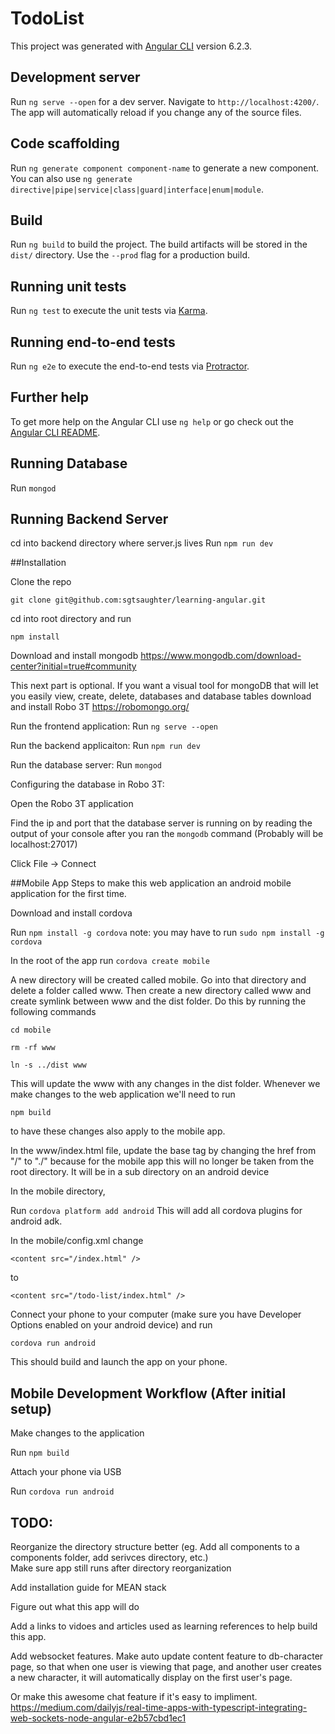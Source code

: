 # TodoList

This project was generated with [Angular CLI](https://github.com/angular/angular-cli) version 6.2.3.

## Development server

Run `ng serve --open` for a dev server. Navigate to `http://localhost:4200/`. The app will automatically reload if you change any of the source files.

## Code scaffolding

Run `ng generate component component-name` to generate a new component. You can also use `ng generate directive|pipe|service|class|guard|interface|enum|module`.

## Build

Run `ng build` to build the project. The build artifacts will be stored in the `dist/` directory. Use the `--prod` flag for a production build.

## Running unit tests

Run `ng test` to execute the unit tests via [Karma](https://karma-runner.github.io).

## Running end-to-end tests

Run `ng e2e` to execute the end-to-end tests via [Protractor](http://www.protractortest.org/).

## Further help

To get more help on the Angular CLI use `ng help` or go check out the [Angular CLI README](https://github.com/angular/angular-cli/blob/master/README.md).

## Running Database

Run `mongod`

## Running Backend Server

cd into backend directory where server.js lives
Run `npm run dev`

##Installation 

Clone the repo 
```
git clone git@github.com:sgtsaughter/learning-angular.git
```

cd into root directory and run 

```
npm install
```

Download and install mongodb 
https://www.mongodb.com/download-center?initial=true#community

This next part is optional.  If you want a visual tool for mongoDB that will let you easily view, create, delete, databases and database tables download and install Robo 3T
https://robomongo.org/

Run the frontend application: 
Run `ng serve --open`

Run the backend applicaiton: 
Run `npm run dev`

Run the database server:
Run `mongod`

Configuring the database in Robo 3T: 

Open the Robo 3T application 

Find the ip and port that the database server is running on by reading the output of your console after you ran the `mongodb` command (Probably will be localhost:27017)

Click File -> Connect

##Mobile App
Steps to make this web application an android mobile application for the first time.  

Download and install cordova 

Run `npm install -g cordova` 
note: you may have to run `sudo npm install -g cordova`

In the root of the app run `cordova create mobile`

A new directory will be created called mobile.  Go into that directory and delete a folder called www. Then create a new directory called www and create symlink between www and the dist folder. Do this by running the following commands

`cd mobile`

`rm -rf www`

`ln -s ../dist www`

This will update the www with any changes in the dist folder.  Whenever we make changes to the web application we'll need to run 

`npm build` 

to have these changes also apply to the mobile app. 

In the www/index.html file, update the  base tag by changing the href from "/" to "./" because for the mobile app this will no longer be taken from the root directory.  It will be in a sub directory on an android device

In the mobile directory, 

Run `cordova platform add android`
This will add all cordova plugins for android adk. 

In the mobile/config.xml change 

`<content src="/index.html" />`

to

`<content src="/todo-list/index.html" />`

Connect your phone to your computer (make sure you have Developer Options enabled on
your android device) and run 

`cordova run android`

This should build and launch the app on your phone. 

## Mobile Development Workflow (After initial setup)
Make changes to the application 

Run `npm build`

Attach your phone via USB

Run `cordova run android`


## TODO:
Reorganize the directory structure better (eg. Add all components to a components folder, add serivces directory, etc.)  
Make sure app still runs after directory reorganization

Add installation guide for MEAN stack 

Figure out what this app will do 

Add a links to vidoes and articles used as learning references to help build this app.

Add websocket features.  Make auto update content feature to db-character page, so that when one user is viewing that page, and another user creates a new character, it will automatically display on the first user's page.  

Or make this awesome chat feature if it's easy to impliment. 
https://medium.com/dailyjs/real-time-apps-with-typescript-integrating-web-sockets-node-angular-e2b57cbd1ec1